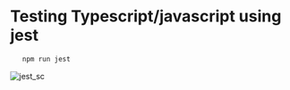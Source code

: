 # Testing Typescript/javascript using jest

```javascript
   npm run jest
```

![jest_sc](https://github.com/Montu-Gohain/test-w-jest/assets/76866991/ec5f0f7e-e1b7-4109-9d51-78a611083ff9)
